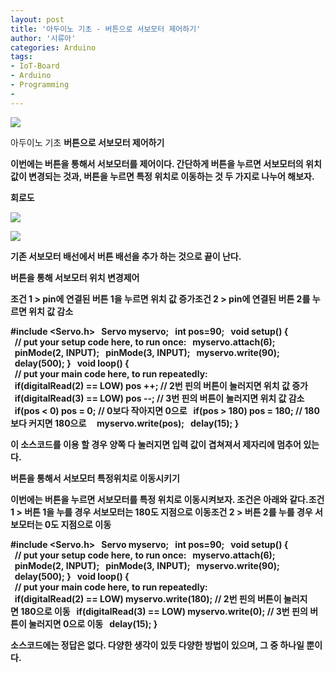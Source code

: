 ```yaml
---
layout: post
title: '아두이노 기초 - 버튼으로 서보모터 제어하기'
author: '시류아'
categories: Arduino
tags:
- IoT-Board
- Arduino
- Programming
-
---
```



<script> location.href='https://cafe.naver.com/develoid/776070' ; </script>

<p>
 <p>
  <img src="https://dthumb-phinf.pstatic.net/?src=%22http%3A%2F%2Fblogfiles.naver.net%2FMjAxNzAxMTlfMjIy%2FMDAxNDg0NzgxODY2Nzc0._7PjKUMMj9JuNNgMyASPOHJZsN6ueuVRGymTgNGxOXQg.KdoD2oreokf9yJaiWqpjF6BJHDf8M0cvuQO97iK5dfkg.JPEG.searphiel9%2Farduino_logo.jpg%22&amp;type=cafe_wa740">
 </p>
</p>
<p>
 <p>
  <p>
   아두이노 기초
   <b>버튼으로 서보모터 제어하기
  </p>
 </p>
</p>
<p>
 <p>이번에는 버튼을 통해서 서보모터를 제어이다. 간단하게 버튼을 누르면 서보모터의 위치값이 변경되는 것과, 버튼을 누르면 특정 위치로 이동하는 것 두 가지로 나누어 해보자.</p>
</p>
<p>
 <p>
  <p></p>
 </p>
</p>
<p>
 <p>
  <p>
   회로도
  </p>
 </p>
</p>
<p>
 <p>
  <img src="https://dthumb-phinf.pstatic.net/?src=%22http%3A%2F%2Fblogfiles.naver.net%2FMjAxNzAxMTlfMjYx%2FMDAxNDg0NzgyMDE0NjE3.fInJsqzSw3CtfUcWm7ycZw5PaSBVS13a5IYi_PXRjpsg.C160WZNaLwm-xxzk8Sef1Az8qxFeilO85rYl5R-zXLEg.PNG.searphiel9%2F1.png%22&amp;type=cafe_wa740">
 </p>
</p>
<p>
 <p>
  <img src="https://dthumb-phinf.pstatic.net/?src=%22http%3A%2F%2Fblogfiles.naver.net%2FMjAxNzAxMTlfOTkg%2FMDAxNDg0NzgyMDE0NjUx.4njo7CEIsK6YZpGKoATekvMa_21cLeVGEHvKuJFcKvUg.oUKkBYCDgMT3rwphZ4v-CSg2rOunMAnyoawXn97The4g.PNG.searphiel9%2F2.png%22&amp;type=cafe_wa740">
 </p>
</p>
<p>
 <p>기존 서보모터 배선에서 버튼 배선을 추가 하는 것으로 끝이 난다.</p>
</p>
<p>
 <p>
  <p></p>
 </p>
</p>
<p>
 <p>
  <p>
   버튼을 통해 서보모터 위치 변경제어
  </p>
 </p>
</p>
<p>
 <p>조건 1 &gt; pin에 연결된 버튼 1을 누르면 위치 값 증가<b>조건 2 &gt; pin에 연결된 버튼 2를 누르면 위치 값 감소</p>
</p>
<p>
 <p>
  <p>
   #include&nbsp;&lt;Servo.h&gt;
   <b>&nbsp;
   <b>Servo&nbsp;myservo;
   <b>&nbsp;
   <b>int&nbsp;pos=90;
   <b>&nbsp;
   <b>void&nbsp;setup()&nbsp;{
   <b>&nbsp;&nbsp;//&nbsp;put&nbsp;your&nbsp;setup&nbsp;code&nbsp;here,&nbsp;to&nbsp;run&nbsp;once:
   <b>&nbsp;&nbsp;myservo.attach(6);
   <b>&nbsp;&nbsp;pinMode(2,&nbsp;INPUT);
   <b>&nbsp;&nbsp;pinMode(3,&nbsp;INPUT);
   <b>&nbsp;&nbsp;myservo.write(90);
   <b>&nbsp;&nbsp;delay(500);
   <b>}
   <b>&nbsp;
   <b>void&nbsp;loop()&nbsp;{
   <b>&nbsp;&nbsp;//&nbsp;put&nbsp;your&nbsp;main&nbsp;code&nbsp;here,&nbsp;to&nbsp;run&nbsp;repeatedly:
   <b>&nbsp;&nbsp;if(digitalRead(2)&nbsp;==&nbsp;LOW)&nbsp;pos&nbsp;++;&nbsp;//&nbsp;2번&nbsp;핀의&nbsp;버튼이&nbsp;눌러지면&nbsp;위치&nbsp;값&nbsp;증가
   <b>&nbsp;&nbsp;if(digitalRead(3)&nbsp;==&nbsp;LOW)&nbsp;pos&nbsp;--;&nbsp;//&nbsp;3번&nbsp;핀의&nbsp;버튼이&nbsp;눌러지면&nbsp;위치&nbsp;값&nbsp;감소
   <b>&nbsp;
   <b>&nbsp;&nbsp;if(pos&nbsp;&lt;&nbsp;0)&nbsp;pos&nbsp;=&nbsp;0;&nbsp;//&nbsp;0보다&nbsp;작아지면&nbsp;0으로
   <b>&nbsp;&nbsp;if(pos&nbsp;&gt;&nbsp;180)&nbsp;pos&nbsp;=&nbsp;180;&nbsp;//&nbsp;180보다&nbsp;커지면&nbsp;180으로
   <b>&nbsp;
   <b>&nbsp;&nbsp;myservo.write(pos);
   <b>&nbsp;&nbsp;delay(15);
   <b>}
  </p>
 </p>
</p>
<p>
 <p>이 소스코드를 이용 할 경우 양쪽 다 눌러지면 입력 값이 겹쳐져서 제자리에 멈추어 있는다.</p>
</p>
<p>
 <p>
  <p></p>
 </p>
</p>
<p>
 <p>
  <p>
   버튼을 통해서 서보모터 특정위치로 이동시키기
  </p>
 </p>
</p>
<p>
 <p>이번에는 버튼을 누르면 서보모터를 특정 위치로 이동시켜보자. 조건은 아래와 같다.<b><b>조건 1 &gt; 버튼 1을 누를 경우 서보모터는 180도 지점으로 이동<b>조건 2 &gt; 버튼 2를 누를 경우 서보모터는 0도 지점으로 이동<b></p>
</p>
<p>
 <p>
  <p>
   #include&nbsp;&lt;Servo.h&gt;
   <b>&nbsp;
   <b>Servo&nbsp;myservo;
   <b>&nbsp;
   <b>int&nbsp;pos=90;
   <b>&nbsp;
   <b>void&nbsp;setup()&nbsp;{
   <b>&nbsp;&nbsp;//&nbsp;put&nbsp;your&nbsp;setup&nbsp;code&nbsp;here,&nbsp;to&nbsp;run&nbsp;once:
   <b>&nbsp;&nbsp;myservo.attach(6);
   <b>&nbsp;&nbsp;pinMode(2,&nbsp;INPUT);
   <b>&nbsp;&nbsp;pinMode(3,&nbsp;INPUT);
   <b>&nbsp;&nbsp;myservo.write(90);
   <b>&nbsp;&nbsp;delay(500);
   <b>}
   <b>&nbsp;
   <b>void&nbsp;loop()&nbsp;{
   <b>&nbsp;&nbsp;//&nbsp;put&nbsp;your&nbsp;main&nbsp;code&nbsp;here,&nbsp;to&nbsp;run&nbsp;repeatedly:
   <b>&nbsp;&nbsp;if(digitalRead(2)&nbsp;==&nbsp;LOW)&nbsp;myservo.write(180);&nbsp;//&nbsp;2번&nbsp;핀의&nbsp;버튼이&nbsp;눌러지면&nbsp;180으로&nbsp;이동
   <b>&nbsp;&nbsp;if(digitalRead(3)&nbsp;==&nbsp;LOW)&nbsp;myservo.write(0);&nbsp;//&nbsp;3번&nbsp;핀의&nbsp;버튼이&nbsp;눌러지면&nbsp;0으로&nbsp;이동
   <b>&nbsp;&nbsp;delay(15);
   <b>}
  </p>
 </p>
</p>
<p>
 <p>
  <p></p>
 </p>
</p>
<p>
 <p>소스코드에는 정답은 없다. 다양한 생각이 있듯 다양한 방법이 있으며, 그 중 하나일 뿐이다.</p>
</p>

